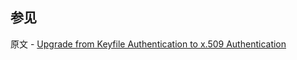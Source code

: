 ## 参见

原文 - [Upgrade from Keyfile Authentication to x.509 Authentication]( https://docs.mongodb.com/manual/tutorial/upgrade-keyfile-to-x509/ )

